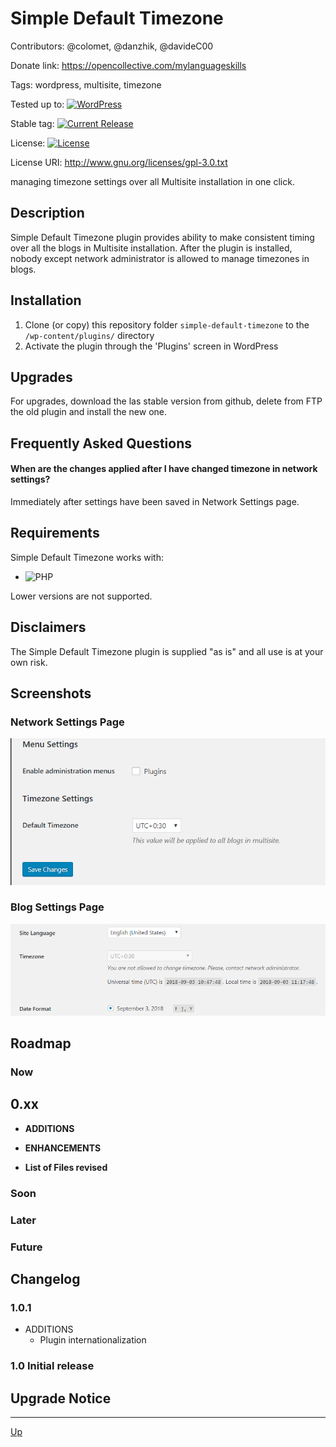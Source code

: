 # Simple Default Timezone

Contributors: @colomet, @danzhik, @davideC00

Donate link: https://opencollective.com/mylanguageskills

Tags: wordpress, multisite, timezone

Tested up to: [![WordPress](https://img.shields.io/wordpress/v/akismet.svg)](https://wordpress.org/download/)

Stable tag: [![Current Release](https://img.shields.io/github/release/my-language-skills/simple-default-timezone.svg)](https://github.com/my-language-skills/simple-default-timezone/releases/latest/)

License:  [![License](https://img.shields.io/badge/license-GPL--3.0-red.svg)](https://github.com/my-language-skills/all-in-one-metadata/blob/master/LICENSE.txt)

License URI: http://www.gnu.org/licenses/gpl-3.0.txt

managing timezone settings over all Multisite installation in one click.

## Description

Simple Default Timezone plugin provides ability to make consistent timing over all the blogs in Multisite installation. After the plugin is installed, nobody except network administrator is allowed to manage timezones in blogs.

## Installation

1. Clone (or copy) this repository folder `simple-default-timezone` to the `/wp-content/plugins/` directory
1. Activate the plugin through the 'Plugins' screen in WordPress

## Upgrades

For upgrades, download the las stable version from github, delete from FTP the old plugin and install the new one.

## Frequently Asked Questions

#### When are the changes applied after I have changed timezone in network settings?

Immediately after settings have been saved in Network Settings page.

## Requirements

Simple Default Timezone works with:

 * ![PHP](https://img.shields.io/badge/PHP-7.2.X-blue.svg)

 Lower versions are not supported.

## Disclaimers

The Simple Default Timezone plugin is supplied "as is" and all use is at your own risk.

## Screenshots

### Network Settings Page
![Settings Page Network](/wp-assets/screenshot-1.png)
### Blog Settings Page
![Settings Page Network](/wp-assets/screenshot-2.png)

## Roadmap


### Now
## 0.xx
* **ADDITIONS**

* **ENHANCEMENTS**

* **List of Files revised**


### Soon


### Later

### Future

## Changelog

### 1.0.1
* ADDITIONS
  * Plugin internationalization

### 1.0 Initial release


## Upgrade Notice

---
[Up](/README.md)
